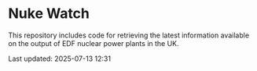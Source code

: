 # Nuke Watch

This repository includes code for retrieving the latest information available on the output of EDF nuclear power plants in the UK.

Last updated: 2025-07-13 12:31